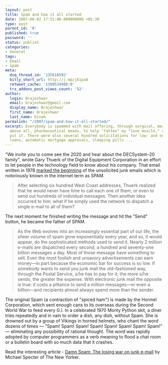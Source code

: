 ```yaml
---
layout: post
title: Spam and how it all started
date: 2007-08-02 17:51:00.000000000 +05:30
type: post
parent_id: '0'
published: true
password: ''
status: publish
categories:
- General
tags:
- Email
- spam
meta:
  dsq_thread_id: '135616592'
  bitly_short_url: http://j.mp/j61paA
  retweet_cache: '1309534980:0'
  trx_addons_post_views_count: '52'
author:
  login: Brajeshwar
  email: brajeshwar@gmail.com
  display_name: Brajeshwar
  first_name: Brajeshwar
  last_name: Oinam
permalink: "/2007/spam-and-how-it-all-started/"
excerpt: Everybody is spammed with mail offering, through surgical, mechanical, and,
  above all, pharmaceutical means, to help "fatten" my "love muscle," as one of them
  put it. There were also several hundred solicitations for low- and no-interest car
  loans, automatic mortgage approvals, sleeping pills ...
---
```

<p>"We invite you to come see the 2020 and hear about the DECSystem-20 family", wrote Gary Thuerk of the Digital Equipment Corporation in an effort to let people in the technology field to know about his company. That email written in 1978 <a href="http://www.newyorker.com/reporting/2007/08/06/070806fa_fact_specter">marked the beginning</a> of the unsolicited junk emails which is notoriously known in the internet term as SPAM.</p>
<blockquote><p>After selecting six hundred West Coast addresses, Thuerk realized that he would never have time to call each one of them, or even to send out hundreds of individual messages. Then another idea occurred to him: what if he simply used the network to dispatch a single e-mail to all of them?</p></blockquote>
<p>The next moment he finished writing the message and hit the "Send" button, he became the father of SPAM.</p>
<p></p>
<blockquote><p>As the Web evolves into an increasingly essential part of our life, the sheer volume of spam grow  exponentially every year, and so, it would appear, do the sophisticated methods used to send it. Nearly 2  million e-mails are dispatched every second, a hundred and seventy-one billion messages a day. Most of those message  have something to sell. Even the most foolish and unsavory advertisements can earn money&mdash;in part because the economic bar for success is so low. If somebody wants to send you junk mail the old-fashioned way, through the Postal Service, s/he has to pay for it; the more s/he sends, the greater the expense. With electronic junk mail the opposite is true: it costs a pittance to send a million messages&mdash;or even a billion&mdash;and recipients almost always spend more than the sender.</p></blockquote>
<p>The original Spam (a contraction of "spiced ham") is made by the Hormel Corporation, which sent enough cans to its overseas during the Second World War to feed every G.I. In a celebrated 1970 Monty Python skit, a diner tries repeatedly and in vain to order a dish, any dish, without Spam. She is drowned out by a group of Vikings in horned  helmets, who chant the word dozens of times &mdash; "Spam! Spam! Spam! Spam! Spam! Spam! Spam! Spam!" &mdash; eliminating any possibility of rational thought. The word was rapidly adopted by computer programmers as a verb meaning to flood a chat room or a bulletin board with so much data that it crashes.</p>
<p>Read the interesting article - <a href="http://www.newyorker.com/reporting/2007/08/06/070806fa_fact_specter">Damn Spam: The losing war on junk e-mail</a> by Michael Specter of The New Yorker.</p>
